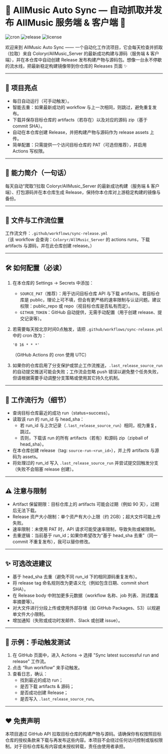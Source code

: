 # 🎵 AllMusic Auto Sync — 自动抓取并发布 AllMusic 服务端 & 客户端 🚀

![cron](https://img.shields.io/badge/schedule-daily-blue) ![release](https://img.shields.io/badge/release-auto-green) ![license](https://img.shields.io/badge/license-MIT-orange)

欢迎来到 AllMusic Auto Sync —— 一个自动化工作流项目，它会每天检查并抓取（拉取）来自 Coloryr/AllMusic_Server 的最新成功构建与源码（服务端 & 客户端），并在本仓库中自动创建 Release 发布构建产物与源码包。想像一台永不停歇的流水线，把最新稳定构建镜像带到你仓库的 Releases 页面 ✨

---

## 🌈 项目亮点

- 每日自动运行（可手动触发）。
- 智能去重：如果最新成功的 workflow 与上一次相同，则跳过，避免重复发布。
- 下载并保存目标仓库的 artifacts（若存在）以及对应的源码 zip（基于 commit SHA）。
- 自动在本仓库创建 Release，并把构建产物与源码作为 release assets 上传。
- 简单配置：只需提供一个访问目标仓库的 PAT（可选但推荐），并启用 Actions 写权限。

---

## 🔧 能力简介（一句话）

每天自动“爬取”/拉取 Coloryr/AllMusic_Server 的最新成功构建（服务端 & 客户端）、打包源码并在本仓库生成 Release，保持你本仓库对上游稳定构建的镜像与备份。

---

## 📁 文件与工作流位置

工作流文件：`.github/workflows/sync-release.yml`  
（该 workflow 会查询：`Coloryr/AllMusic_Server` 的 actions runs，下载 artifacts 与源码，并在此仓库创建 release。）

---

## 🛠 如何配置（必读）

1. 在本仓库的 Settings → Secrets 中添加：
   - `SOURCE_PAT`（推荐）：用于访问目标仓库 API 与下载 artifacts。若目标仓库是 public，理论上可不填，但会有更严格的速率限制与认证问题。建议权限：public_repo 或 repo（视目标仓库是否私有而定）。
   - `GITHUB_TOKEN`：GitHub 自动提供，无需手动配置（用于创建 release、提交记录等）。

2. 若需要每天按北京时间0点触发，请把 `.github/workflows/sync-release.yml` 中的 cron 改为：
   ```
   '0 16 * * *'
   ```
   （GitHub Actions 的 cron 使用 UTC）

3. 如果你的仓库启用了分支保护或禁止工作流推送，`.last_release_source_run` 的自动提交推送可能会失败；工作流会忽略 push 错误以避免整个任务失败，但请根据需要手动调整分支策略或使用其它持久化机制。

---

## 🧭 工作流行为（细节）

- 查询目标仓库最近的成功 run（status=success）。
- 读取该 run 的 run_id 与 head_sha：
  - 若 run_id 与上次记录（`.last_release_source_run`）相同，视为重复，跳过。
  - 否则，下载该 run 的所有 artifacts（若有）和源码 zip（zipball of head_sha）。
- 在本仓库创建 release（tag: `source-run-<run_id>`），并上传 artifacts 与源码为 assets。
- 将处理过的 run_id 写入 `.last_release_source_run` 并尝试提交回触发分支（失败不会阻塞 release 创建）。

---

## ⚠️ 注意与限制

- Artifact 保留期限：目标仓库上的 artifacts 可能会过期（例如 90 天），过期后无法下载。
- Release 资产大小限制：单个资产有大小上限（约 2GB）；超大文件可能上传失败。
- 速率限制：未使用 PAT 时，API 请求可能受速率限制，导致失败或被限制。
- 去重逻辑：当前基于 run_id；如果你希望改为“基于 head_sha 去重”（同一 commit 不重复发布），我可以替你修改。

---

## ✨ 可选改进建议

- 基于 head_sha 去重（避免不同 run_id 下的相同源码重复发布）。
- 将 release tag 命名规则改为更语义化（例如包含日期、commit short SHA）。
- 在 Release body 中附加更多元数据（workflow 名称、job 列表、测试覆盖率摘要等）。
- 对大文件进行分段上传或使用外部存储（如 GitHub Packages、S3）以规避单文件大小限制。
- 增加通知（失败或成功时发邮件、Slack 或创建 issue）。

---

## 🧾 示例：手动触发测试

1. 在 GitHub 页面中，进入 Actions → 选择 "Sync latest successful run and release" 工作流。
2. 点击 “Run workflow” 来手动触发。
3. 查看日志，确认：
   - 找到最近的成功 run；
   - 是否下载 artifacts & 源码；
   - 是否成功创建 Release；
   - 是否写入 `.last_release_source_run`。

---

## ❤️ 免责声明

本项目通过 GitHub API 拉取目标仓库的构建产物与源码。请确保你有权按照目标仓库的授权条款来下载与再发布这些内容。本项目不会绕过任何访问控制或版权限制。对于目标仓库私有内容或未授权转载，责任由使用者承担。
